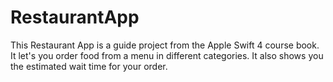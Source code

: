 # RestaurantApp
This Restaurant App is a guide project from the Apple Swift 4 course book. It let's you order food from a menu in different categories. It also shows you the estimated wait time for your order.

